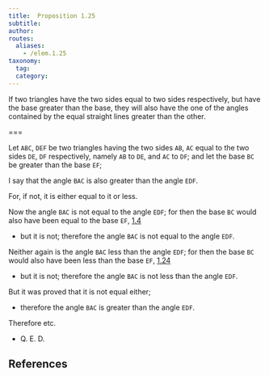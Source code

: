 ```yaml
---
title:  Proposition 1.25
subtitle:
author:
routes:
  aliases:
    - /elem.1.25
taxonomy:
  tag:
  category:
---
```


If two triangles have the two sides equal to two sides respectively, but have the base greater than the base, they will also have the one of the angles contained by the equal straight lines greater than the other.

===

Let `ABC`, `DEF` be two triangles having the two sides `AB`, `AC` equal to the two sides `DE`, `DF` respectively, namely `AB` to `DE`, and `AC` to `DF`; and let the base `BC` be greater than the base `EF`;

I say that the angle `BAC` is also greater than the angle `EDF`.

For, if not, it is either equal to it or less.

Now the angle `BAC` is not equal to the angle `EDF`; for then the base `BC` would also have been equal to the base `EF`, [1.4] 

- but it is not; therefore the angle `BAC` is not equal to the angle `EDF`.

Neither again is the angle `BAC` less than the angle `EDF`; for then the base `BC` would also have been less than the base `EF`, [1.24] 

- but it is not; therefore the angle `BAC` is not less than the angle `EDF`.

But it was proved that it is not equal either; 

- therefore the angle `BAC` is greater than the angle `EDF`.

Therefore etc.

- Q. E. D.

## References

[1.4]: /elem.1.4 "Book 1 - Proposition 4"
[1.24]: /elem.1.24 "Book 1 - Proposition 24"
